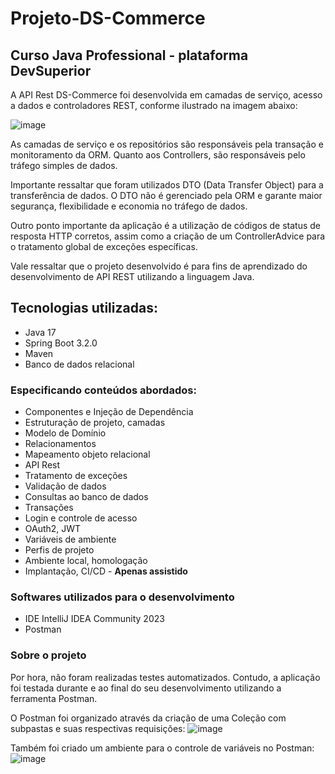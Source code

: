 # Projeto-DS-Commerce

## Curso Java Professional - plataforma DevSuperior

A API Rest DS-Commerce foi desenvolvida em camadas de serviço, acesso a dados e controladores REST, conforme ilustrado na imagem abaixo:

![image](https://github.com/luizspolador/Projeto-DS-Commerce/assets/120989515/3500d1de-60bc-4485-80b0-dd0c5b0cd0c4)

As camadas de serviço e os repositórios são responsáveis pela transação e monitoramento da ORM. Quanto aos Controllers, são responsáveis pelo tráfego simples de dados.

Importante ressaltar que foram utilizados DTO (Data Transfer Object) para a transferência de dados. O DTO não é gerenciado pela ORM e garante maior segurança, flexibilidade e economia no tráfego de dados. 

Outro ponto importante da aplicação é a utilização de códigos de status de resposta HTTP corretos, assim como a criação de um ControllerAdvice para o tratamento global de exceções específicas. 

Vale ressaltar que o projeto desenvolvido é para fins de aprendizado do desenvolvimento de API REST utilizando a linguagem Java.

## Tecnologias utilizadas:
- Java 17
- Spring Boot 3.2.0
- Maven
- Banco de dados relacional

### Especificando conteúdos abordados:
- Componentes e Injeção de Dependência
- Estruturação de projeto, camadas
- Modelo de Domínio
- Relacionamentos
- Mapeamento objeto relacional
- API Rest
- Tratamento de exceções
- Validação de dados
- Consultas ao banco de dados
- Transações
- Login e controle de acesso
- OAuth2, JWT
- Variáveis de ambiente
- Perfis de projeto
- Ambiente local, homologação
- Implantação, CI/CD - **Apenas assistido**

### Softwares utilizados para o desenvolvimento
- IDE IntelliJ IDEA Community 2023
- Postman

### Sobre o projeto

Por hora, não foram realizadas testes automatizados. Contudo, a aplicação foi testada durante e ao final do seu desenvolvimento utilizando a ferramenta Postman.

O Postman foi organizado através da criação de uma Coleção com subpastas e suas respectivas requisições:
![image](https://github.com/luizspolador/Projeto-DS-Commerce/assets/120989515/d299034a-ea67-4de3-9e7f-353c71e1839c)

Também foi criado um ambiente para o controle de variáveis no Postman:
![image](https://github.com/luizspolador/Projeto-DS-Commerce/assets/120989515/b8309072-4170-49fa-97bf-ed0f3a18274e)

